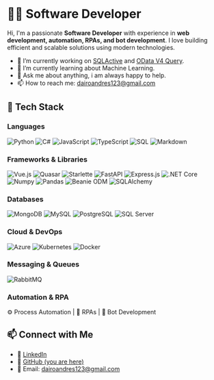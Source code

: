 # 👨‍💻 Software Developer

Hi, I'm a passionate **Software Developer** with experience in **web development, automation, RPAs, and bot development**.
I love building efficient and scalable solutions using modern technologies.

- 🔭 I’m currently working on [SQLActive](https://github.com/daireto/sqlactive/)
  and [OData V4 Query](https://github.com/daireto/odata_v4_query/).
- 🌱 I’m currently learning about Machine Learning.
- 💬 Ask me about anything, i am always happy to help.
- 📫 How to reach me: dairoandres123@gmail.com

## 🚀 Tech Stack

### **Languages**
![Python](https://img.shields.io/badge/Python-3776AB?style=for-the-badge&logo=python&logoColor=white)
![C#](https://img.shields.io/badge/C%23-239120?style=for-the-badge&logo=csharp&logoColor=white)
![JavaScript](https://img.shields.io/badge/JavaScript-F7DF1E?style=for-the-badge&logo=javascript&logoColor=black)
![TypeScript](https://img.shields.io/badge/TypeScript-3178C6?style=for-the-badge&logo=typescript&logoColor=white)
![SQL](https://img.shields.io/badge/SQL-CC2927?style=for-the-badge&logo=microsoftsqlserver&logoColor=white)
![Markdown](https://img.shields.io/badge/Markdown-000000?style=for-the-badge&logo=markdown&logoColor=white)

### **Frameworks & Libraries**
![Vue.js](https://img.shields.io/badge/Vue.js-4FC08D?style=for-the-badge&logo=vuedotjs&logoColor=white)
![Quasar](https://img.shields.io/badge/Quasar-1976D2?style=for-the-badge&logo=quasar&logoColor=white)
![Starlette](https://img.shields.io/badge/Starlette-2D3748?style=for-the-badge&logo=fastapi&logoColor=white)
![FastAPI](https://img.shields.io/badge/FastAPI-009688?style=for-the-badge&logo=fastapi&logoColor=white)
![Express.js](https://img.shields.io/badge/Express.js-000000?style=for-the-badge&logo=express&logoColor=white)
![.NET Core](https://img.shields.io/badge/.NET_Core-512BD4?style=for-the-badge&logo=dotnet&logoColor=white)
![Numpy](https://img.shields.io/badge/Numpy-013243?style=for-the-badge&logo=numpy&logoColor=white)
![Pandas](https://img.shields.io/badge/Pandas-150458?style=for-the-badge&logo=pandas&logoColor=white)
![Beanie ODM](https://img.shields.io/badge/Beanie-47A248?style=for-the-badge&logo=mongodb&logoColor=white)
![SQLAlchemy](https://img.shields.io/badge/SQLAlchemy-CC2927?style=for-the-badge&logo=microsoftsqlserver&logoColor=white)

### **Databases**
![MongoDB](https://img.shields.io/badge/MongoDB-47A248?style=for-the-badge&logo=mongodb&logoColor=white)
![MySQL](https://img.shields.io/badge/MySQL-4479A1?style=for-the-badge&logo=mysql&logoColor=white)
![PostgreSQL](https://img.shields.io/badge/PostgreSQL-336791?style=for-the-badge&logo=postgresql&logoColor=white)
![SQL Server](https://img.shields.io/badge/SQL_Server-CC2927?style=for-the-badge&logo=microsoftsqlserver&logoColor=white)

### **Cloud & DevOps**
![Azure](https://img.shields.io/badge/Azure-0078D4?style=for-the-badge&logo=microsoftazure&logoColor=white)
![Kubernetes](https://img.shields.io/badge/Kubernetes-326CE5?style=for-the-badge&logo=kubernetes&logoColor=white)
![Docker](https://img.shields.io/badge/Docker-2496ED?style=for-the-badge&logo=docker&logoColor=white)

### **Messaging & Queues**
![RabbitMQ](https://img.shields.io/badge/RabbitMQ-FF6600?style=for-the-badge&logo=rabbitmq&logoColor=white)

### **Automation & RPA**
⚙️ Process Automation | 🤖 RPAs | 🤖 Bot Development

## 📫 Connect with Me
- 🔗 [LinkedIn](https://www.linkedin.com/in/dairo-mosquera/)
- 🐙 [GitHub (you are here)](https://github.com/daireto/)
- 📧 Email: dairoandres123@gmail.com
